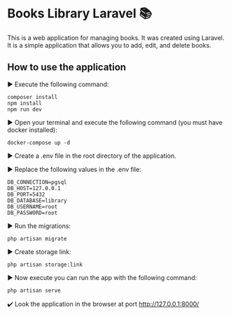 # Books Library Laravel 📚

This is a web application for managing books. It was created using Laravel. It is a simple application that allows you to add, edit, and delete books.

## How to use the application

▶️ Execute the following command: 
```
composer install
npm install
npm run dev
```
▶️ Open your terminal and execute the following command (you must have docker installed):
```
docker-compose up -d
```
▶️ Create a .env file in the root directory of the application.

▶️ Replace the following values in the .env file:
```
DB_CONNECTION=pgsql
DB_HOST=127.0.0.1
DB_PORT=5432
DB_DATABASE=library
DB_USERNAME=root
DB_PASSWORD=root
```
▶️ Run the migrations:
```
php artisan migrate
```
▶️ Create storage link:
```
php artisan storage:link
```
▶️ Now execute you can run the app with the following command:
```
php artisan serve
```

✔️ Look the application in the browser at port http://127.0.0.1:8000/
